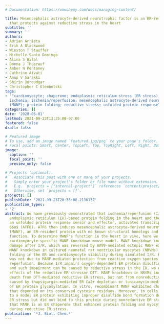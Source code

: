 ```yaml
---
# Documentation: https://wowchemy.com/docs/managing-content/

title: Mesencephalic astrocyte-derived neurotrophic factor is an ER-resident chaperone
  that protects against reductive stress in the heart
subtitle: ''
summary: ''
authors:
- Adrian Arrieta
- Erik A Blackwood
- Winston T Stauffer
- Michelle Santo Domingo
- Alina S Bilal
- Donna J Thuerauf
- Amber N Pentoney
- Cathrine Aivati
- Anup V Sarakki
- Shirin Doroudgar
- Christopher C Glembotski
tags:
- '"cardiomyocyte; chaperone; endoplasmic reticulum stress (ER stress); heart function;
  ischemia; ischemia/reperfusion; mesencephalic astrocyte-derived neurotrophic factor
  (MANF); protein folding; reductive stress; unfolded protein response"'
categories: []
date: '2020-05-01'
lastmod: 2021-09-23T13:35:08-07:00
featured: false
draft: false

# Featured image
# To use, add an image named `featured.jpg/png` to your page's folder.
# Focal points: Smart, Center, TopLeft, Top, TopRight, Left, Right, BottomLeft, Bottom, BottomRight.
image:
  caption: ''
  focal_point: ''
  preview_only: false

# Projects (optional).
#   Associate this post with one or more of your projects.
#   Simply enter your project's folder or file name without extension.
#   E.g. `projects = ["internal-project"]` references `content/project/deep-learning/index.md`.
#   Otherwise, set `projects = []`.
projects: []
publishDate: '2021-09-23T20:35:08.213613Z'
publication_types:
- '2'
abstract: We have previously demonstrated that ischemia/reperfusion (I/R) impairs
  endoplasmic reticulum (ER)-based protein folding in the heart and thereby activates
  an unfolded protein response sensor and effector, activated transcription factor
  6$α$ (ATF6). ATF6 then induces mesencephalic astrocyte-derived neurotrophic factor
  (MANF), an ER-resident protein with no known structural homologs and unclear ER
  function. To determine MANF's function in the heart in vivo, here we developed a
  cardiomyocyte-specific MANF-knockdown mouse model. MANF knockdown increased cardiac
  damage after I/R, which was reversed by AAV9-mediated ectopic MANF expression. Mechanistically,
  MANF knockdown in cultured neonatal rat ventricular myocytes (NRVMs) impaired protein
  folding in the ER and cardiomyocyte viability during simulated I/R. However, this
  was not due to MANF-mediated protection from reactive oxygen species generated during
  reperfusion. Because I/R impairs oxygen-dependent ER protein disulfide formation
  and such impairment can be caused by reductive stress in the ER, we examined the
  effects of the reductive ER stressor DTT. MANF knockdown in NRVMs increased cell
  death from DTT-mediated reductive ER stress, but not from nonreductive ER stresses
  caused by thapsigargin-mediated ER Ca2+ depletion or tunicamycin-mediated inhibition
  of ER protein glycosylation. In vitro, recombinant MANF exhibited chaperone activity
  that depended on its conserved cysteine residues. Moreover, in cells, MANF bound
  to a model ER protein exhibiting improper disulfide bond formation during reductive
  ER stress but did not bind to this protein during nonreductive ER stress. We conclude
  that MANF is an ER chaperone that enhances protein folding and myocyte viability
  during reductive ER stress.
publication: '*J. Biol. Chem.*'
---
```

